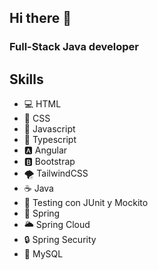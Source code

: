 ## Hi there 👋

### Full-Stack Java developer

## Skills

- 💻 HTML
- 🎨 CSS
- 🚀 Javascript
- 💼 Typescript
- 🅰️ Angular
- 🅱️ Bootstrap
- 🌪️ TailwindCSS
- ☕ Java
- 🧪 Testing con JUnit y Mockito
- 🌱 Spring
- 🌥️ Spring Cloud
- 🔒 Spring Security
- 🐬 MySQL
  
<!--
**juanpi8345/juanpi8345** is a ✨ _special_ ✨ repository because its `README.md` (this file) appears on your GitHub profile.

Here are some ideas to get you started:

- 🔭 I’m currently working on ...
- 🌱 I’m currently learning ...
- 👯 I’m looking to collaborate on ...
- 🤔 I’m looking for help with ...
- 💬 Ask me about ...
- 📫 How to reach me: ...
- 😄 Pronouns: ...
- ⚡ Fun fact: ...
-->
